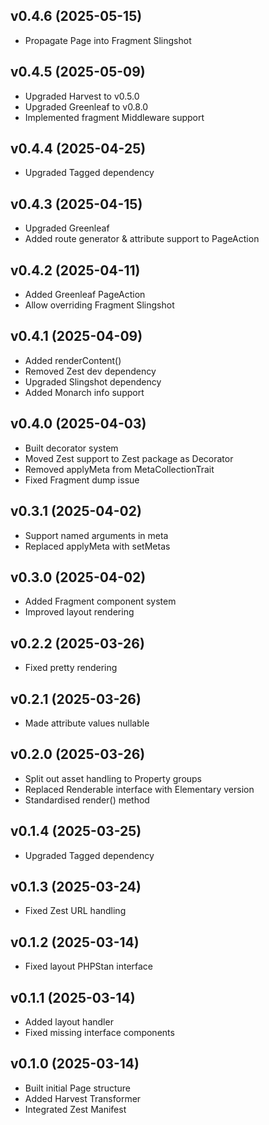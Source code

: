 ## v0.4.6 (2025-05-15)
* Propagate Page into Fragment Slingshot

## v0.4.5 (2025-05-09)
* Upgraded Harvest to v0.5.0
* Upgraded Greenleaf to v0.8.0
* Implemented fragment Middleware support

## v0.4.4 (2025-04-25)
* Upgraded Tagged dependency

## v0.4.3 (2025-04-15)
* Upgraded Greenleaf
* Added route generator & attribute support to PageAction

## v0.4.2 (2025-04-11)
* Added Greenleaf PageAction
* Allow overriding Fragment Slingshot

## v0.4.1 (2025-04-09)
* Added renderContent()
* Removed Zest dev dependency
* Upgraded Slingshot dependency
* Added Monarch info support

## v0.4.0 (2025-04-03)
* Built decorator system
* Moved Zest support to Zest package as Decorator
* Removed applyMeta from MetaCollectionTrait
* Fixed Fragment dump issue

## v0.3.1 (2025-04-02)
* Support named arguments in meta
* Replaced applyMeta with setMetas

## v0.3.0 (2025-04-02)
* Added Fragment component system
* Improved layout rendering

## v0.2.2 (2025-03-26)
* Fixed pretty rendering

## v0.2.1 (2025-03-26)
* Made attribute values nullable

## v0.2.0 (2025-03-26)
* Split out asset handling to Property groups
* Replaced Renderable interface with Elementary version
* Standardised render() method

## v0.1.4 (2025-03-25)
* Upgraded Tagged dependency

## v0.1.3 (2025-03-24)
* Fixed Zest URL handling

## v0.1.2 (2025-03-14)
* Fixed layout PHPStan interface

## v0.1.1 (2025-03-14)
* Added layout handler
* Fixed missing interface components

## v0.1.0 (2025-03-14)
* Built initial Page structure
* Added Harvest Transformer
* Integrated Zest Manifest
